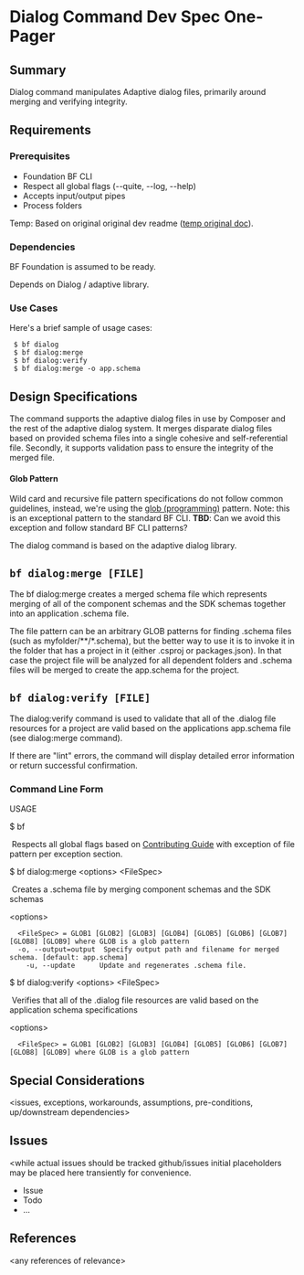 # Dialog Command Dev Spec One-Pager

## Summary
Dialog command manipulates Adaptive dialog files, primarily around merging and verifying integrity.

## Requirements
### Prerequisites
* Foundation BF CLI
* Respect all global flags (--quite, --log, --help)
* Accepts input/output pipes
* Process folders

Temp: Based on original original dev readme ([temp original doc]( https://github.com/microsoft/botframework-cli/blob/master/packages/dialog/README.md)).

### Dependencies

BF Foundation is assumed to be ready.

Depends on Dialog / adaptive library.

### Use Cases
Here's a brief sample of usage cases:

     $ bf dialog
     $ bf dialog:merge 
     $ bf dialog:verify
     $ bf dialog:merge -o app.schema


## Design Specifications
The command supports the adaptive dialog files in use by Composer and the rest of the adaptive dialog system. It merges disparate dialog files based on provided schema files into a single cohesive and self-referential file. Secondly, it supports validation pass to ensure the integrity of the merged file. 

#### Glob Pattern

Wild card and recursive file pattern specifications do not follow common guidelines, instead, we're using the  [glob (programming)](https://en.wikipedia.org/wiki/Glob_(programming)) pattern. Note: this is an exceptional pattern to the standard  BF CLI. **TBD**: Can we avoid this exception and follow standard BF CLI patterns?

The dialog command is based on the adaptive dialog library. 

## `bf dialog:merge [FILE]`

The bf dialog:merge creates a merged schema file which represents merging of all of the component schemas and the SDK schemas together into an application .schema file.

The file pattern can be an arbitrary GLOB patterns for finding .schema files (such as myfolder/**/*.schema), but the better way to use it is to invoke it in the folder that has a project in it (either .csproj or packages.json). In that case the project file will be analyzed for all dependent folders and .schema files will be merged to create the app.schema for the project.

## `bf dialog:verify [FILE]`

The dialog:verify command is used to validate that all of the .dialog file resources for a project are valid based on the applications app.schema file (see dialog:merge command).

If there are "lint" errors, the command will display detailed error information or return successful confirmation.

### Command Line Form
USAGE

 $ bf

​		Respects all global flags based on [Contributing Guide](https://github.com/microsoft/botframework-cli/blob/master/CONTRIBUTING.md#general-guidelines) with exception of file pattern per exception section.



$ bf dialog:merge \<options\> \<FileSpec\>	 

​			Creates a .schema file by merging component schemas and the SDK schemas 

 \<options\>

```
  <FileSpec> = GLOB1 [GLOB2] [GLOB3] [GLOB4] [GLOB5] [GLOB6] [GLOB7] [GLOB8] [GLOB9] where GLOB is a glob pattern
  -o, --output=output  Specify output path and filename for merged schema. [default: app.schema] 
    -u, --update      Update and regenerates .schema file.
```



$ bf dialog:verify \<options\>  \<FileSpec\>	 

​			Verifies that all of the .dialog file resources are valid based on the application schema specifications

 \<options\>

```
  <FileSpec> = GLOB1 [GLOB2] [GLOB3] [GLOB4] [GLOB5] [GLOB6] [GLOB7] [GLOB8] [GLOB9] where GLOB is a glob pattern

```

## Special Considerations
<issues, exceptions, workarounds, assumptions, pre-conditions, up/downstream dependencies> 

## Issues
<while actual issues should be tracked github/issues initial placeholders may be placed here transiently for convenience.

  * Issue
  * Todo
  * ...

## References

\<any references of relevance\>